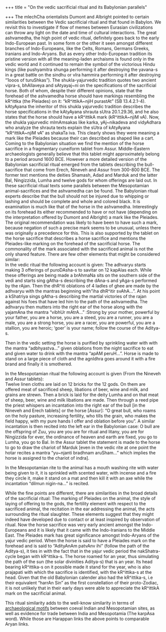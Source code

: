 +++
title = "On the vedic sacrificial ritual and its Babylonian parallels"

+++
The mlechCha orientalists Dumont and Albright pointed to certain
similarities between the Vedic sacrificial ritual and that found in
Babylon. We revisit this to investigate if flow of memes between
Eurasian civilizations can throw any light on the date and time of
cultural interactions. The great ashvamedha, the high point of vedic
ritual, definitely goes back to the early Indo-European past. In some
form or the other it seen amongst different branches of Indo-Europeans,
like the Celts, Romans, Germans Greeks, Iranians and Indo-Aryans. But as
every other Indo-European tradition its pristine version with all the
meaning-laden archaisms is found only in the vedic world and it
continued to remain the symbol of the victorious Hindu kings (like
pushyamitra shunga performing it after destroying the yavana-s in a
great battle on the sindhu or vIra hammira performing it after
destroying “1ooos of turuShkas”). The shukla-yajurvedic tradition quotes
two ancient vipra-s, bhAllaveya and sAtyayaj\~ni on the specifications
of the sacrificial horse. Both of whom, despite their different
opinions, state that the forehead of the ashvamedha horse should have
markings resembling the kR^ittka (the Pleiades) on it: “kR^ittikA\~njiH
purastAt” (SB 13.4.2.1-4). kAtyAyana the inheritor of this shukla
yajurvedic tradition describes the horse specifications in the kAtyAyana
shrauta sUtra 20.1.29.36, and he also states that the horse should have
a kR^ittikA mark (kR^ittikA\~njiM vA). Now, the shukla yajurvedic
mImAmsakas like karka, yAj\~nikadeva and vidyAdhara who analyze the
shrauta texts explain the sUtra of kAtyAyana “kR^ittikA\~njiM vA” as
shakaTa iva. This clearly shows they were meaning a mark like the
Pleiades because their can described as shaped like a cart.  
Coming to the Babylonian situation we find the mention of the horse
sacrifice in a fragmentary cuneiform tablet from Assur. Middle-Eastern
archaeologists generally believe that this tablet might approximately
belong to a period around 1600 BCE. However a more detailed version of
the Babylonian sacrificial ritual emerged from the tablets describing
the bull-sacrifice that come from Erech, Nineveh and Assur from 300-800
BCE. The former text mentions the deities Shamash, Adad and Marduk and
the latter Bal, Ningizzida, Lumha and twelve gods for whom offerings are
laid out. In these sacrificial ritual texts some parallels between the
Mesopotamian animal-sacrifices and the ashvamedha can be found. The
Babylonian ritual experts describe that the bull should not be injured
due to whipping or lashing and should be complete and whole and colored
black. It is examination is much like that of the horse in the
ashvamedha. Interestingly on its forehead its either recommended to have
or not have (depending on the interpretation offered by Dumont and
Albright) a mark like the Pleiades. The original recommendation was
likely to have been to have such a mark, because negation of such a
precise mark seems to be unusual, unless there was originally a
precedence for this. This is also supported by the tablet on the horse
sacrifice that describes a horse sacrifice and mentions the
Pleiades-like marking on the forehead of the sacrificial horse. The
commonality of the mark associated with the sacrificed animal is not the
only shared feature. There are few other elements that might be
considered similar:  
In the vedic ritual the following account is given: The adhvaryu starts
making 3 offerings of puroDAsha-s to savitar on 12 kapAlas each. While
these offerings are being made a brAhmaNa sits on the southern side of
the vedi and starts sing gAtha-s describing the dAna-s and yAga-s
performed by the rAjan. Then the dhR^iti oblations of 4 ladles of ghee
are made by the adhvaryu with the mantras beginning with”iha dhR^itir
svAhA…”. At his point a kShatriya sings gAtha-s describing the martial
victories of the rajan against his foes that have led him to the path of
the ashvamedha. The adhvaryu then mutters into the right ear of the
horse along with the yajamAna the mantra “vibhUr mAtrA…” :Strong by your
mother, powerful by your father, you are a horse, you are a steed, you
are a runner, you are a male, you are a strong horse, you are a racer,
you are powerful, you are a stallion, you are heroic; ‘goer’ is your
name; follow the course of the Aditya-s.

Then in the vedic setting the horse is purified by sprinkling water with
with the mantra “adbhyastva…” given oblations from the night sacrifice
to eat and given water to drink with the mantra “apAM peruH…”. Horse is
made to stand on a large piece of cloth and the agnIdhra goes around it
with a fire brand and finally it is smothered.

In the Mesopotamian ritual the following account is given (From the
Nineveh and Assur tablets):  
Twelve linen cloths are laid on 12 bricks for the 12 gods. On them are
offered meat of sacrificed sheep, libations of beer, wine and milk, and
grains are strewn. Then a brick is laid for the deity Lumha and on that
meat of sheep, beer, wine and milk libations are made. Then through a
reed pipe the priest whispers an incantation into the right ear of the
bull \[in the Nineveh and Erech tablets\] or the horse \[Assur\]: “O
great bull, who roams on the holy pasture, increasing fertility, who
tills the grain, who makes the field happy, with my pure hands I offer
and oblation before you”. A similar incantation is then recited into the
left ear in the Babylonian case: O bull are the offspring of Zuu, you
are you are for ritual and litany, you are for Ningizzida for ever, the
ordinance of heaven and earth are fixed, you go to Lumha, you go to Bal.
In the Assur tablet the statement is made to the horse to go to draw the
chariot of Marduk \[even in the vedic rite at one point the hotar
recites a mantra “yu\~njanti bradhnam aruSham…” which implies the horse
is assigned to the chariot of indra\].

In the Mesopotamian rite to the animal has a mouth washing rite with
water being given to it, it is sprinkled with scented water, with
incense and a fire they circle it, make it stand on a mat and then kill
it with an axe while the incantation “dilmun nigin-na…” is recited.

While the fine points are different, there are similarities in the broad
details of the sacrificial ritual: The marking of Pleiades on the
animal, the style of laying of offering to the gods, the fertility
element with respect to the sacrificed animal, the recitation in the ear
addressing the animal, the acts surrounding the ritual slaughter. These
elements suggest that they might indeed have developed due to contact or
at least inspired by observation of ritual. Now the horse sacrifice was
very early ancient amongst the Indo-Europeans and it is likely that it
came with the Indo-Iranians to the Middle East. The Pleiades mark has
great significance amongst Indo-Aryans of the yajur vedic period. When
the horse is said to have a Pleiades mark on the forehead and is said to
“AdityAnAm patvAnv ihi” (follow the path of the Aditya-s), it ties in
with the fact that in the yajur vedic period the nakShatra-cycle began
with kR^ittika-s. The horse roamed for an year, thus simulating the path
of the sun (the solar divinities Aditya-s) that is an year. Its head
bearing kR^ittika-s on it possible made it stand for the year, who is
also prajapati with which the sacrifice is identified, with the
kR^ittika-s at the head. Given that the old Babylonian calender also had
the kR^ittika-s, i.e their equivalent “harrAn Sin” as the first
constellation of their proto-Zodiac, it is not unlikely that in their
early days were able to appreciate the kR^ittikA mark on the sacrificial
animal.

This ritual similarity adds to the well-know similarity in terms of
[archaeological
motifs](https://manasataramgini.wordpress.com/2004/11/22/indus-iconography-and-its-parallels/)
between coeval Indian and Mesopotamian sites, as well as evidence for
trade between India and Mesopotamia (The karpAsa word). While those are
Harappan links the above points to comparable Aryan links.
